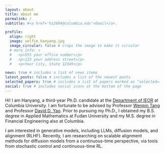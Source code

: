 ```yaml
---
layout: about
title: about me
permalink: /
subtitle: #<a href='hz2684@columbia.edu'>Email</a>.

profile:
  align: right
  image: selfie_hanyang.jpg
  image_circular: false # crops the image to make it circular
  # more_info: >
  #   <p>555 your office number</p>
  #   <p>123 your address street</p>
  #   <p>Your City, State 12345</p>

news: true # includes a list of news items
latest_posts: false # includes a list of the newest posts
selected_papers: true # includes a list of papers marked as "selected={true}"
social: true # includes social icons at the bottom of the page
---
```


<!-- Write your biography here. Tell the world about yourself. Link to your favorite [subreddit](http://reddit.com). You can put a picture in, too. The code is already in, just name your picture `prof_pic.jpg` and put it in the `img/` folder.

Put your address / P.O. box / other info right below your picture. You can also disable any of these elements by editing `profile` property of the YAML header of your `_pages/about.md`. Edit `_bibliography/papers.bib` and Jekyll will render your [publications page](/al-folio/publications/) automatically.

Link to your social media connections, too. This theme is set up to use [Font Awesome icons](https://fontawesome.com/) and [Academicons](https://jpswalsh.github.io/academicons/), like the ones below. Add your Facebook, Twitter, LinkedIn, Google Scholar, or just disable all of them. -->

Hi! <!--I am Hanyang, you can call me <tt>Brace</tt> or <tt>OptionsGod</tt> (I don't mean to trade options well, but I want to be good when facing options).--> I am Hanyang, a third-year Ph.D. candidate at the [Department of IEOR](https://ieor.columbia.edu/) at Columbia University. I am fortunate to be advised by Professor [Wenpin Tang](https://www.columbia.edu/~wt2319/) and Professor [David D. Yao](https://www.columbia.edu/~yao/). Prior to pursuing my Ph.D., I obtained my B.S. degree in Applied Mathematics at Fudan University and my M.S. degree in Financial Engineering also at Columbia.

I am interested in generative models, including LLMs, diffusion models, and alignment (RLHF). Recently, I am researching on scalable alignment methods for diffusion models from a continuous-time perspective, via tools from stochastic control and continuous-time RL. 